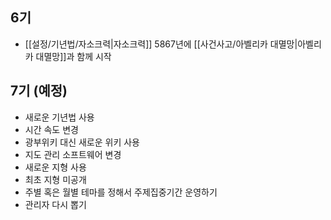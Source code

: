 ## 6기
- [[설정/기년법/자소크력|자소크력]] 5867년에 [[사건사고/아벨리카 대멸망|아벨리카 대멸망]]과 함께 시작

## 7기 (예정)
- 새로운 기년법 사용
- 시간 속도 변경
- 광부위키 대신 새로운 위키 사용
- 지도 관리 소프트웨어 변경
- 새로운 지형 사용
- 최초 지형 미공개
- 주별 혹은 월별 테마를 정해서 주제집중기간 운영하기
- 관리자 다시 뽑기